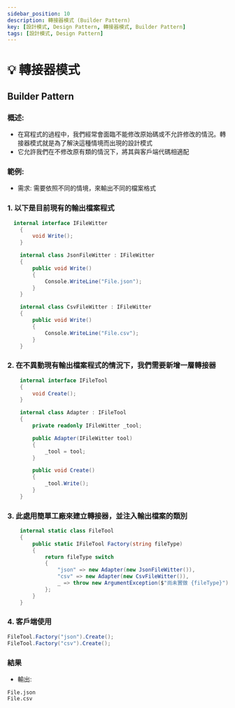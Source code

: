 ```yaml
---
sidebar_position: 10
description: 轉接器模式 (Builder Pattern) 
key: [設計模式, Design Pattern, 轉接器模式, Builder Pattern]
tags: [設計模式, Design Pattern]
---
```


# 💡 轉接器模式
## Builder Pattern
### 概述:

- 在寫程式的過程中，我們經常會面臨不能修改原始碼或不允許修改的情況。轉接器模式就是為了解決這種情境而出現的設計模式
- 它允許我們在不修改原有類的情況下，將其與客戶端代碼相適配

### 範例:

- 需求: 需要依照不同的情境，來輸出不同的檔案格式

### 1. 以下是目前現有的輸出檔案程式

```csharp
  internal interface IFileWitter
    {
        void Write();
    }

    internal class JsonFileWitter : IFileWitter
    {
        public void Write()
        {
            Console.WriteLine("File.json");
        }
    }

    internal class CsvFileWitter : IFileWitter
    {
        public void Write()
        {
            Console.WriteLine("File.csv");
        }
    }
```

### 2. 在不異動現有輸出檔案程式的情況下，我們需要新增一層轉接器

```csharp
    internal interface IFileTool
    {
        void Create();
    }

    internal class Adapter : IFileTool
    {
        private readonly IFileWitter _tool;

        public Adapter(IFileWitter tool)
        {
            _tool = tool;
        }

        public void Create()
        {
            _tool.Write();
        }
    }
```

### 3. 此處用簡單工廠來建立轉接器，並注入輸出檔案的類別

```csharp
    internal static class FileTool
    {
        public static IFileTool Factory(string fileType)
        {
            return fileType switch
            {
                "json" => new Adapter(new JsonFileWitter()),
                "csv" => new Adapter(new CsvFileWitter()),
                _ => throw new ArgumentException($"尚未實做 {fileType}"),
            };
        }
    }
```

### 4. 客戶端使用

```csharp
FileTool.Factory("json").Create();
FileTool.Factory("csv").Create();
```

### 結果

- 輸出:

```text
File.json
File.csv
```
